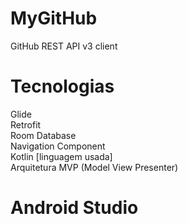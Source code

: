 # MyGitHub
GitHub REST API v3 client
# Tecnologias
Glide <br/>
Retrofit <br/>
Room Database <br/>
Navigation Component <br/>
Kotlin [linguagem usada] <br/>
Arquitetura MVP (Model View Presenter)
# Android Studio
